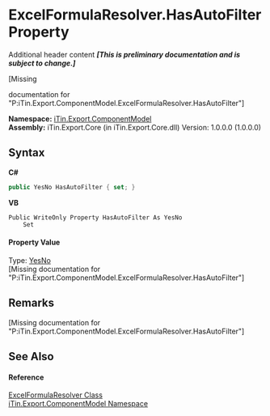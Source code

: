 # ExcelFormulaResolver.HasAutoFilter Property 
Additional header content _**\[This is preliminary documentation and is subject to change.\]**_

\[Missing <summary> documentation for "P:iTin.Export.ComponentModel.ExcelFormulaResolver.HasAutoFilter"\]

**Namespace:**&nbsp;<a href="55171ca4-890c-0ab2-e812-efe82bc0b686">iTin.Export.ComponentModel</a><br />**Assembly:**&nbsp;iTin.Export.Core (in iTin.Export.Core.dll) Version: 1.0.0.0 (1.0.0.0)

## Syntax

**C#**<br />
``` C#
public YesNo HasAutoFilter { set; }
```

**VB**<br />
``` VB
Public WriteOnly Property HasAutoFilter As YesNo
	Set
```


#### Property Value
Type: <a href="a886c085-761c-2fe7-9c0a-a64617595f6a">YesNo</a><br />\[Missing <value> documentation for "P:iTin.Export.ComponentModel.ExcelFormulaResolver.HasAutoFilter"\]

## Remarks
\[Missing <remarks> documentation for "P:iTin.Export.ComponentModel.ExcelFormulaResolver.HasAutoFilter"\]

## See Also


#### Reference
<a href="5c1e566c-76f3-e359-e7cf-154334b55a72">ExcelFormulaResolver Class</a><br /><a href="55171ca4-890c-0ab2-e812-efe82bc0b686">iTin.Export.ComponentModel Namespace</a><br />